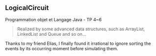 LogicalCircuit
---

Programmation objet et Langage Java - TP 4~6

> Realized by some advanced data structures, such as ArrayList, LinkedList and Queue and so on...

Thanks to my friend Elias,
I finally found it irrational to ignore sorting the events
by its occurring moment before simulating them.
